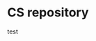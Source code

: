 # CS repository
<p color="55ccff">test</p>
<!---
z4z2-liu/z4z2-liu is a ✨ special ✨ repository because its `README.md` (this file) appears on your GitHub profile.
You can click the Preview link to take a look at your changes.
--->
<!--![102670240_p0](https://github.com/user-attachments/assets/64f25991-9c06-48e9-b7e0-1ff31497494e)--->

